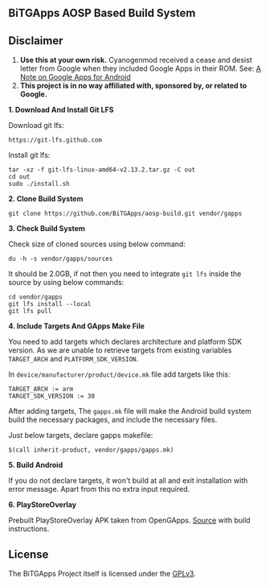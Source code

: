 ## BiTGApps AOSP Based Build System

## Disclaimer
1. **Use this at your own risk.** Cyanogenmod received a cease and desist letter from Google when they included Google Apps in their ROM. See: [A Note on Google Apps for Android](http://android-developers.blogspot.com/2009/09/note-on-google-apps-for-android.html)
2. **This project is in no way affiliated with, sponsored by, or related to Google.**

**1. Download And Install Git LFS**

Download git lfs:

```
https://git-lfs.github.com
```

Install git lfs:

```
tar -xz -f git-lfs-linux-amd64-v2.13.2.tar.gz -C out
cd out
sudo ./install.sh
```

**2. Clone Build System**

```
git clone https://github.com/BiTGApps/aosp-build.git vendor/gapps
```

**3. Check Build System**

Check size of cloned sources using below command:

```
du -h -s vendor/gapps/sources
```

It should be 2.0GB, if not then you need to integrate `git lfs` inside the source by using below commands:

```
cd vendor/gapps
git lfs install --local
git lfs pull
```

**4. Include Targets And GApps Make File**

You need to add targets which declares architecture and platform SDK version. As we are unable to retrieve targets from existing variables `TARGET_ARCH` and `PLATFORM_SDK_VERSION`.

In `device/manufacturer/product/device.mk` file add targets like this:
```
TARGET_ARCH := arm
TARGET_SDK_VERSION := 30
```
After adding targets, The `gapps.mk` file will make the Android build system build the necessary packages, and include the necessary files.

Just below targets, declare gapps makefile:
```
$(call inherit-product, vendor/gapps/gapps.mk)
```

**5. Build Android**

If you do not declare targets, it won't build at all and exit installation with error message. Apart from this no extra input required.

**6. PlayStoreOverlay**

Prebuilt PlayStoreOverlay APK taken from OpenGApps. [Source](https://gitlab.opengapps.org/opengapps/all/-/commit/36c9eb21f93d2649cc5dcc29d308fb244859f533) with build instructions.

## License

The BiTGApps Project itself is licensed under the [GPLv3](https://www.gnu.org/licenses/gpl-3.0.txt).
